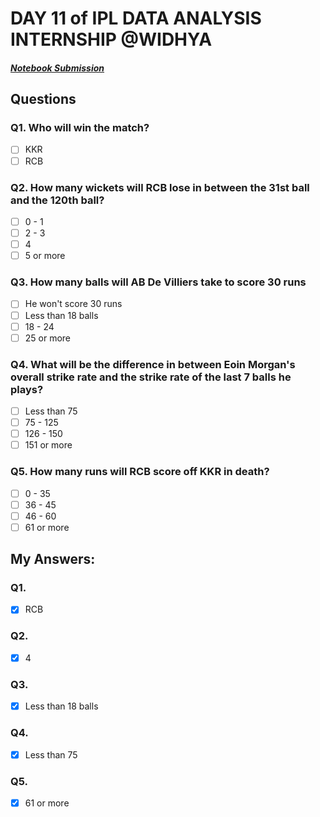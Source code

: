 # DAY 11 of IPL DATA ANALYSIS INTERNSHIP @WIDHYA
##### [Notebook Submission](https://github.com/shashwatk1/IPL_Data_Analysis/blob/main/Day_11_21_October/Day_11.ipynb)
## Questions
### Q1. Who will win the match?
- [ ] KKR
- [ ] RCB

### Q2. How many wickets will RCB lose in between the 31st ball and the 120th ball?
- [ ] 0 - 1
- [ ] 2 - 3
- [ ] 4
- [ ] 5 or more

### Q3. How many balls will AB De Villiers take to score 30 runs
- [ ] He won't score 30 runs
- [ ] Less than 18 balls
- [ ] 18 - 24
- [ ] 25 or more

### Q4. What will be the difference in between Eoin Morgan's overall strike rate and the strike rate of the last 7 balls he plays?
- [ ] Less than 75
- [ ] 75 - 125
- [ ] 126 - 150
- [ ] 151 or more

### Q5. How many runs will RCB score off KKR in death?
- [ ] 0 - 35
- [ ] 36 - 45
- [ ] 46 - 60
- [ ] 61 or more

## My Answers:
### Q1.
- [x] RCB
### Q2.
- [x] 4
### Q3.
- [x] Less than 18 balls
### Q4.
- [x] Less than 75
### Q5.
- [x] 61 or more